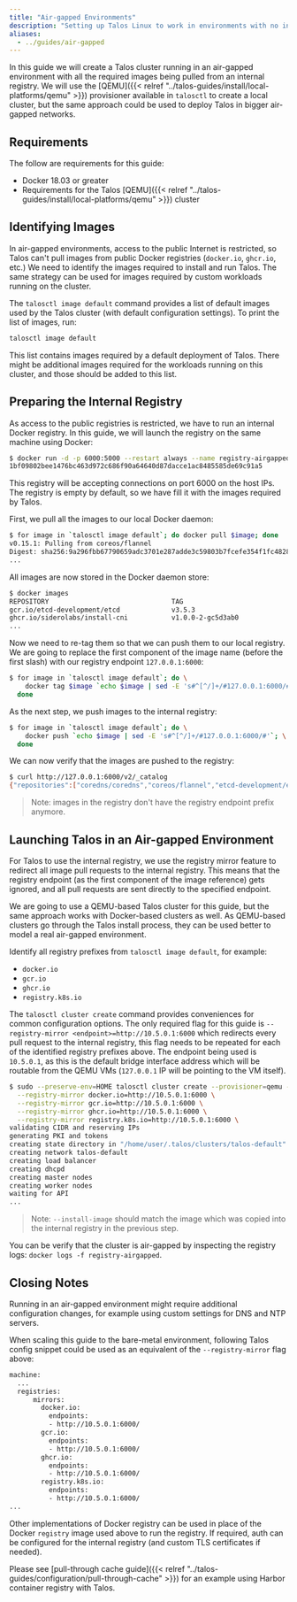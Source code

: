 ```yaml
---
title: "Air-gapped Environments"
description: "Setting up Talos Linux to work in environments with no internet access."
aliases:
  - ../guides/air-gapped
---
```


In this guide we will create a Talos cluster running in an air-gapped environment with all the required images being pulled from an internal registry.
We will use the [QEMU]({{< relref "../talos-guides/install/local-platforms/qemu" >}}) provisioner available in `talosctl` to create a local cluster, but the same approach could be used to deploy Talos in bigger air-gapped networks.

## Requirements

The follow are requirements for this guide:

- Docker 18.03 or greater
- Requirements for the Talos [QEMU]({{< relref "../talos-guides/install/local-platforms/qemu" >}}) cluster

## Identifying Images

In air-gapped environments, access to the public Internet is restricted, so Talos can't pull images from public Docker registries (`docker.io`, `ghcr.io`, etc.)
We need to identify the images required to install and run Talos.
The same strategy can be used for images required by custom workloads running on the cluster.

The `talosctl image default` command provides a list of default images used by the Talos cluster (with default configuration
settings).
To print the list of images, run:

```bash
talosctl image default
```

This list contains images required by a default deployment of Talos.
There might be additional images required for the workloads running on this cluster, and those should be added to this list.

## Preparing the Internal Registry

As access to the public registries is restricted, we have to run an internal Docker registry.
In this guide, we will launch the registry on the same machine using Docker:

```bash
$ docker run -d -p 6000:5000 --restart always --name registry-airgapped registry:2
1bf09802bee1476bc463d972c686f90a64640d87dacce1ac8485585de69c91a5
```

This registry will be accepting connections on port 6000 on the host IPs.
The registry is empty by default, so we have fill it with the images required by Talos.

First, we pull all the images to our local Docker daemon:

```bash
$ for image in `talosctl image default`; do docker pull $image; done
v0.15.1: Pulling from coreos/flannel
Digest: sha256:9a296fbb67790659adc3701e287adde3c59803b7fcefe354f1fc482840cdb3d9
...
```

All images are now stored in the Docker daemon store:

```bash
$ docker images
REPOSITORY                               TAG                                        IMAGE ID       CREATED         SIZE
gcr.io/etcd-development/etcd             v3.5.3                                     604d4f022632   6 days ago      181MB
ghcr.io/siderolabs/install-cni           v1.0.0-2-gc5d3ab0                          4729e54f794d   6 days ago      76MB
...
```

Now we need to re-tag them so that we can push them to our local registry.
We are going to replace the first component of the image name (before the first slash) with our registry endpoint `127.0.0.1:6000`:

```bash
$ for image in `talosctl image default`; do \
    docker tag $image `echo $image | sed -E 's#^[^/]+/#127.0.0.1:6000/#'`; \
  done
```

As the next step, we push images to the internal registry:

```bash
$ for image in `talosctl image default`; do \
    docker push `echo $image | sed -E 's#^[^/]+/#127.0.0.1:6000/#'`; \
  done
```

We can now verify that the images are pushed to the registry:

```bash
$ curl http://127.0.0.1:6000/v2/_catalog
{"repositories":["coredns/coredns","coreos/flannel","etcd-development/etcd","kube-apiserver","kube-controller-manager","kube-proxy","kube-scheduler","pause","siderolabs/install-cni","siderolabs/installer","siderolabs/kubelet"]}
```

> Note: images in the registry don't have the registry endpoint prefix anymore.

## Launching Talos in an Air-gapped Environment

For Talos to use the internal registry, we use the registry mirror feature to redirect all image pull requests to the internal registry.
This means that the registry endpoint (as the first component of the image reference) gets ignored, and all pull requests are sent directly to the specified endpoint.

We are going to use a QEMU-based Talos cluster for this guide, but the same approach works with Docker-based clusters as well.
As QEMU-based clusters go through the Talos install process, they can be used better to model a real air-gapped environment.

Identify all registry prefixes from `talosctl image default`, for example:

- `docker.io`
- `gcr.io`
- `ghcr.io`
- `registry.k8s.io`

The `talosctl cluster create` command provides conveniences for common configuration options.
The only required flag for this guide is `--registry-mirror <endpoint>=http://10.5.0.1:6000` which redirects every pull request to the internal registry, this flag
needs to be repeated for each of the identified registry prefixes above.
The endpoint being used is `10.5.0.1`, as this is the default bridge interface address which will be routable from the QEMU VMs (`127.0.0.1` IP will be pointing to the VM itself).

```bash
$ sudo --preserve-env=HOME talosctl cluster create --provisioner=qemu --install-image=ghcr.io/siderolabs/installer:{{< release >}} \
  --registry-mirror docker.io=http://10.5.0.1:6000 \
  --registry-mirror gcr.io=http://10.5.0.1:6000 \
  --registry-mirror ghcr.io=http://10.5.0.1:6000 \
  --registry-mirror registry.k8s.io=http://10.5.0.1:6000 \
validating CIDR and reserving IPs
generating PKI and tokens
creating state directory in "/home/user/.talos/clusters/talos-default"
creating network talos-default
creating load balancer
creating dhcpd
creating master nodes
creating worker nodes
waiting for API
...
```

> Note: `--install-image` should match the image which was copied into the internal registry in the previous step.

You can be verify that the cluster is air-gapped by inspecting the registry logs: `docker logs -f registry-airgapped`.

## Closing Notes

Running in an air-gapped environment might require additional configuration changes, for example using custom settings for DNS and NTP servers.

When scaling this guide to the bare-metal environment, following Talos config snippet could be used as an equivalent of the `--registry-mirror` flag above:

```bash
machine:
  ...
  registries:
      mirrors:
        docker.io:
          endpoints:
          - http://10.5.0.1:6000/
        gcr.io:
          endpoints:
          - http://10.5.0.1:6000/
        ghcr.io:
          endpoints:
          - http://10.5.0.1:6000/
        registry.k8s.io:
          endpoints:
          - http://10.5.0.1:6000/
...
```

Other implementations of Docker registry can be used in place of the Docker `registry` image used above to run the registry.
If required, auth can be configured for the internal registry (and custom TLS certificates if needed).

Please see [pull-through cache guide]({{< relref "../talos-guides/configuration/pull-through-cache" >}}) for an example using Harbor container registry with Talos.
